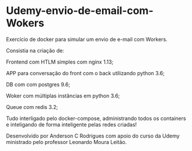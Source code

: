 # Udemy-envio-de-email-com-Wokers

Exercício de docker para simular um envio de e-mail com Workers.

Consistia na criação de:

Frontend com HTLM simples com nginx 1.13;

APP para conversação do front com o back utilizando python 3.6;

DB com com postgres 9.6;

Woker com múltiplas instâncias em python 3.6;

Queue com redis 3.2;

Tudo interligado pelo docker-compose, administrando todos os containers e inteligando de forma inteligente pelas redes criadas!

Desenvolvido por Anderson C Rodrigues com apoio do curso da Udemy ministrado pelo professor Leonardo Moura Leitão.
